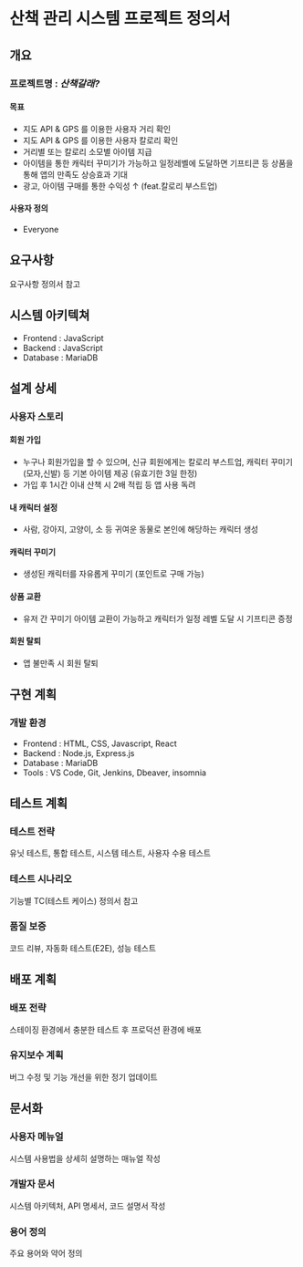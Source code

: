 # 산책 관리 시스템 프로젝트 정의서

## 개요

### 프로젝트명 : *산책갈래?*

#### 목표

- 지도 API & GPS 를 이용한 사용자 거리 확인
- 지도 API & GPS 를 이용한 사용자 칼로리 확인
- 거리별 또는 칼로리 소모별 아이템 지급
- 아이템을 통한 캐릭터 꾸미기가 가능하고 일정레벨에 도달하면 기프티콘 등 상품을 통해 앱의 만족도 상승효과 기대
- 광고, 아이템 구매를 통한 수익성 ↑ (feat.칼로리 부스트업)

#### 사용자 정의

- Everyone

## 요구사항

요구사항 정의서 참고

## 시스템 아키텍쳐

- Frontend : JavaScript
- Backend : JavaScript
- Database : MariaDB


## 설계 상세

### 사용자 스토리

#### 회원 가입
- 누구나 회원가입을 할 수 있으며, 신규 회원에게는 칼로리 부스트업, 캐릭터 꾸미기(모자,신발) 등 기본 아이템 제공 (유효기한 3일 한정)
- 가입 후 1시간 이내 산책 시 2배 적립 등 앱 사용 독려

#### 내 캐릭터 설정
- 사람, 강아지, 고양이, 소 등 귀여운 동물로 본인에 해당하는 캐릭터 생성

#### 캐릭터 꾸미기
- 생성된 캐릭터를 자유롭게 꾸미기 (포인트로 구매 가능)

#### 상품 교환
- 유저 간 꾸미기 아이템 교환이 가능하고 캐릭터가 일정 레벨 도달 시 기프티콘 증정

#### 회원 탈퇴
- 앱 불만족 시 회원 탈퇴

## 구현 계획

### 개발 환경

- Frontend : HTML, CSS, Javascript, React
- Backend : Node.js, Express.js
- Database : MariaDB
- Tools : VS Code, Git, Jenkins, Dbeaver, insomnia

## 테스트 계획

### 테스트 전략

유닛 테스트, 통합 테스트, 시스템 테스트, 사용자 수용 테스트

### 테스트 시나리오

기능별 TC(테스트 케이스) 정의서 참고

### 품질 보증

코드 리뷰, 자동화 테스트(E2E), 성능 테스트


## 배포 계획

### 배포 전략

스테이징 환경에서 충분한 테스트 후 프로덕션 환경에 배포

### 유지보수 계획

버그 수정 및 기능 개선을 위한 정기 업데이트


## 문서화

### 사용자 메뉴얼

시스템 사용법을 상세히 설명하는 매뉴얼 작성

### 개발자 문서

시스템 아키텍처, API 명세서, 코드 설명서 작성

### 용어 정의

주요 용어와 약어 정의
